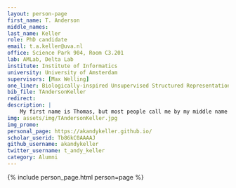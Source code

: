 ```yaml
---
layout: person-page
first_name: T. Anderson
middle_names:
last_name: Keller
role: PhD candidate
email: t.a.keller@uva.nl
office: Science Park 904, Room C3.201
lab: AMLab, Delta Lab
institute: Institute of Informatics
university: University of Amsterdam
supervisors: [Max Welling]
one_liner: Biologically-inspired Unsupervised Structured Representation Learning
bib_file: TAndersonKeller
redirect: 
description: |
    My first name is Thomas, but most people call me by my middle name – Andy. I’m currently a third-year PhD student supervised by Max Welling at the University of Amsterdam. My work is focused on unsupervised structured representation learning, inspired and supported by observations from neuroscience. In pursuit of this goal, during my PhD I have developed novel methods for probabilistic generative modeling which make use of biologically plausible mechanisms such as learned feedback connections and topographic organization to approximate otherwise analytically intractible solutions. In the long term, I hope to be able to answer the question of how transformations and invariances are learned and encoded in the brain, and further understand how the 2-dimensional structure of the cortical surface shapes how learning proceeds. More immediately, my current interests broadly include: developing unsupervised methods for learning approximately equivariant & invariant representations, exploring the computational benefits of topographically organized representations, and improving techniques for efficiently training deep latent variable models.
img: assets/img/TAndersonKeller.jpg
img_promo: 
personal_page: https://akandykeller.github.io/
scholar_userid: Tb86kC0AAAAJ
github_username: akandykeller
twitter_username: t_andy_keller
category: Alumni
---
```


{% include person_page.html person=page %}